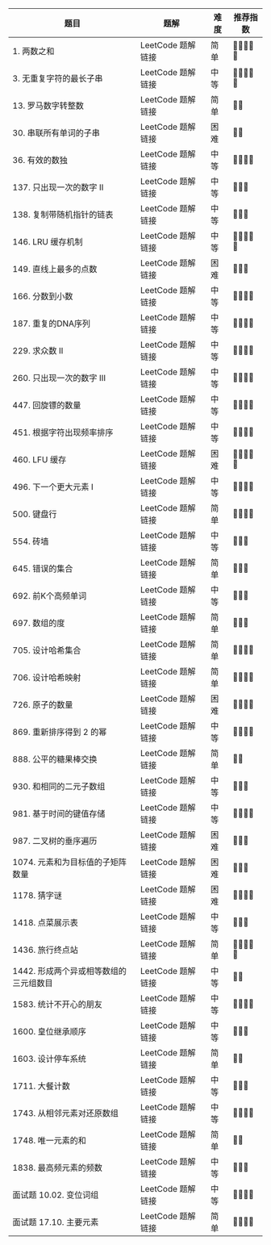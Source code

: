 
| 题目 | 题解 | 难度 | 推荐指数 |
| --- | --- | --- | --- |
| 1. 两数之和 | LeetCode 题解链接 | 简单 | 🤩🤩🤩🤩🤩 |
| 3. 无重复字符的最长子串  | LeetCode 题解链接 | 中等 | 🤩🤩🤩🤩🤩 |
| 13. 罗马数字转整数 | LeetCode 题解链接 | 简单 | 🤩🤩 |
| 30. 串联所有单词的子串 | LeetCode 题解链接 | 困难 | 🤩🤩 |
| 36. 有效的数独 | LeetCode 题解链接 | 中等 | 🤩🤩🤩🤩 |
| 137. 只出现一次的数字 II | LeetCode 题解链接 | 中等 | 🤩🤩🤩 |
| 138. 复制带随机指针的链表 | LeetCode 题解链接 | 中等 | 🤩🤩🤩 |
| 146. LRU 缓存机制 | LeetCode 题解链接 | 中等 | 🤩🤩🤩🤩🤩 |
| 149. 直线上最多的点数 | LeetCode 题解链接 | 困难 | 🤩🤩🤩 |
| 166. 分数到小数 | LeetCode 题解链接 | 中等 | 🤩🤩🤩🤩 |
| 187. 重复的DNA序列 | LeetCode 题解链接 | 中等 | 🤩🤩🤩🤩 |
| 229. 求众数 II | LeetCode 题解链接 | 中等 | 🤩🤩🤩🤩 |
| 260. 只出现一次的数字 III | LeetCode 题解链接 | 中等 | 🤩🤩🤩🤩 |
| 447. 回旋镖的数量 | LeetCode 题解链接 | 中等 | 🤩🤩🤩🤩 |
| 451. 根据字符出现频率排序 | LeetCode 题解链接 | 中等 | 🤩🤩🤩🤩 |
| 460. LFU 缓存 | LeetCode 题解链接 | 困难 | 🤩🤩🤩🤩🤩 |
| 496. 下一个更大元素 I | LeetCode 题解链接 | 中等 | 🤩🤩🤩🤩 |
| 500. 键盘行 | LeetCode 题解链接 | 简单 | 🤩🤩🤩🤩 |
| 554. 砖墙 | LeetCode 题解链接 | 中等 | 🤩🤩🤩 |
| 645. 错误的集合 | LeetCode 题解链接 | 简单 | 🤩🤩🤩 |
| 692. 前K个高频单词 | LeetCode 题解链接 | 中等 | 🤩🤩🤩 |
| 697. 数组的度 | LeetCode 题解链接 | 简单 | 🤩🤩🤩 |
| 705. 设计哈希集合 | LeetCode 题解链接 | 简单 | 🤩🤩🤩🤩 |
| 706. 设计哈希映射 | LeetCode 题解链接 | 简单 | 🤩🤩🤩🤩 |
| 726. 原子的数量 | LeetCode 题解链接 | 困难 | 🤩🤩🤩🤩 |
| 869. 重新排序得到 2 的幂 | LeetCode 题解链接 | 中等 | 🤩🤩🤩🤩 |
| 888. 公平的糖果棒交换 | LeetCode 题解链接 | 简单 | 🤩🤩 |
| 930. 和相同的二元子数组 | LeetCode 题解链接 | 中等 | 🤩🤩🤩 |
| 981. 基于时间的键值存储 | LeetCode 题解链接 | 中等 | 🤩🤩🤩🤩 |
| 987. 二叉树的垂序遍历 | LeetCode 题解链接 | 困难 | 🤩🤩🤩 |
| 1074. 元素和为目标值的子矩阵数量 | LeetCode 题解链接 | 困难 | 🤩🤩🤩 |
| 1178. 猜字谜 | LeetCode 题解链接 | 困难 | 🤩🤩🤩🤩 |
| 1418. 点菜展示表 | LeetCode 题解链接 | 中等 | 🤩🤩🤩 |
| 1436. 旅行终点站 | LeetCode 题解链接 | 简单 | 🤩🤩🤩🤩🤩 |
| 1442. 形成两个异或相等数组的三元组数目 | LeetCode 题解链接 | 中等 | 🤩🤩 |
| 1583. 统计不开心的朋友 | LeetCode 题解链接 | 中等 | 🤩🤩🤩🤩 |
| 1600. 皇位继承顺序 | LeetCode 题解链接 | 中等 | 🤩🤩🤩 |
| 1603. 设计停车系统 | LeetCode 题解链接 | 简单 | 🤩🤩 |
| 1711. 大餐计数 | LeetCode 题解链接 | 中等 | 🤩🤩🤩 |
| 1743. 从相邻元素对还原数组 | LeetCode 题解链接 | 中等 | 🤩🤩🤩🤩 |
| 1748. 唯一元素的和 | LeetCode 题解链接 | 简单 | 🤩🤩 |
| 1838. 最高频元素的频数 | LeetCode 题解链接 | 中等 | 🤩🤩🤩 |
| 面试题 10.02. 变位词组 | LeetCode 题解链接 | 中等 | 🤩🤩🤩🤩 |
| 面试题 17.10. 主要元素 | LeetCode 题解链接 | 简单 | 🤩🤩🤩🤩 |
